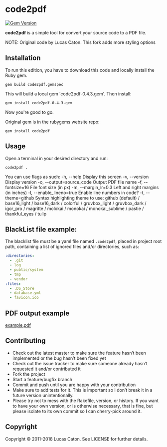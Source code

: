# code2pdf

[![Gem Version](https://badge.fury.io/rb/code2pdf.svg)](https://rubygems.org/gems/code2pdf)

**code2pdf** is a simple tool for convert your source code to a PDF file.

NOTE: Original code by Lucas Caton. This fork adds more styling options

## Installation

To run this edition, you have to download this code and locally install the Ruby gem.

    gem build code2pdf.gemspec

This will build a local gem 'code2pdf-0.4.3.gem'. Then install:

    gem install code2pdf-0.4.3.gem

Now you're good to go.

Original gem is in the rubygems website repo:

    gem install code2pdf

## Usage

Open a terminal in your desired directory and run:

    code2pdf .

You can use flags as such:
    -h, --help                       Display this screen
    -v, --version                    Display version
    -o, --output=source_code         Output PDF file name
    -f, --fontsize=16                File font size (in px)
    -m, --margin_lr=0.3              Left and right margins (in inches)
    -l, --enable_lineno=true         Enable line numbers in code?
    -t, --theme=github               Syntax highlighting theme to use: github (default) / base16_light / base16_dark / colorful / gruvbox_light / gruvbox_dark / igor_pro / magritte / molokai / monokai / monokai_sublime / pastie / thankful_eyes / tulip


## BlackList file example:

The blacklist file must be a yaml file named `.code2pdf`, placed in project root path, containing a list of ignored files and/or directories, such as:

```yaml
:directories:
  - .git
  - log
  - public/system
  - tmp
  - vendor
:files:
  - .DS_Store
  - database.yml
  - favicon.ico
```

## PDF output example

[example.pdf](https://github.com/lucascaton/code2pdf/raw/master/examples/example.pdf)

## Contributing

* Check out the latest master to make sure the feature hasn’t been implemented or the bug hasn’t been fixed yet
* Check out the issue tracker to make sure someone already hasn’t requested it and/or contributed it
* Fork the project
* Start a feature/bugfix branch
* Commit and push until you are happy with your contribution
* Make sure to add tests for it. This is important so I don’t break it in a future version unintentionally.
* Please try not to mess with the Rakefile, version, or history. If you want to have your own version, or is otherwise necessary, that is fine, but please isolate to its own commit so I can cherry-pick around it.

## Copyright

Copyright © 2011-2018 Lucas Caton. See LICENSE for further details.
